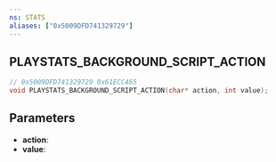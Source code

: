 ```yaml
---
ns: STATS
aliases: ["0x5009DFD741329729"]
---
```

## PLAYSTATS_BACKGROUND_SCRIPT_ACTION

```c
// 0x5009DFD741329729 0x61ECC465
void PLAYSTATS_BACKGROUND_SCRIPT_ACTION(char* action, int value);
```


## Parameters
* **action**: 
* **value**: 

